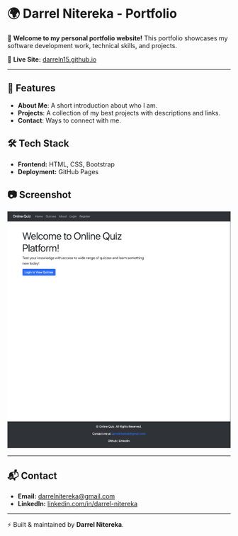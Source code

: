 # 🌍 Darrel Nitereka - Portfolio

🚀 **Welcome to my personal portfolio website!** This portfolio showcases my software development work, technical skills, and projects.

🔗 **Live Site:** [darreln15.github.io](https://darreln15.github.io/)

---

## 📌 Features
- **About Me**: A short introduction about who I am.
- **Projects**: A collection of my best projects with descriptions and links.
- **Contact**: Ways to connect with me.


## 🛠️ Tech Stack
- **Frontend:** HTML, CSS, Bootstrap  
- **Deployment:** GitHub Pages  

## 📷 Screenshot
![Portfolio Homepage](images/homepage.png)

---

## 📬 Contact
- **Email:** darrelnitereka@gmail.com  
- **LinkedIn:** [linkedin.com/in/darrel-nitereka](https://linkedin.com/in/darrel-nitereka)  

---

⚡ Built & maintained by **Darrel Nitereka**.
